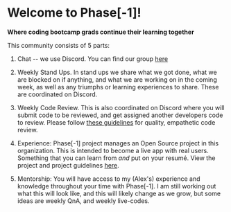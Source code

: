 # Welcome to Phase[-1]! 

**Where coding bootcamp grads continue their learning together**

This community consists of 5 parts: 

1. Chat -- we use Discord. You can find our group [here](https://discord.gg/s74T8z)

2. Weekly Stand Ups. In stand ups we share what we got done, what we are blocked on if anything, and what we are working on in the coming week, as well as any triumphs or learning experiences to share. These are coordinated on Discord. 

3. Weekly Code Review. This is also coordinated on Discord where you will submit code to be reviewed, and get assigned another developers code to review. Please follow [these guidelines](https://github.com/phase-negative-one/welcome/blob/master/code-review-guidelines.md) for quality, empathetic code review. 

4. Experience: Phase[-1] project manages an Open Source project in this organization. This is intended to become a live app with real users. Something that you can learn from *and* put on your resumé. View the project and project guidelines [here](). 

5. Mentorship: You will have access to my (Alex's) experience and knowledge throughout your time with Phase[-1]. I am still working out what this will look like, and this will likely change as we grow, but some ideas are weekly QnA, and weekly live-codes. 
